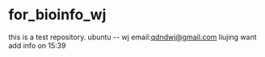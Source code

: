 # for_bioinfo_wj
this is a test repository.
ubuntu -- wj 
email:qdndwj@gmail.com
liujing want add info on 15:39

